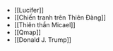 - [[Lucifer]]
- [[Chiến tranh trên Thiên Đàng]]
- [[Thiên thần Micael]]
- [[Qmap]]
- [[Donald J. Trump]]
